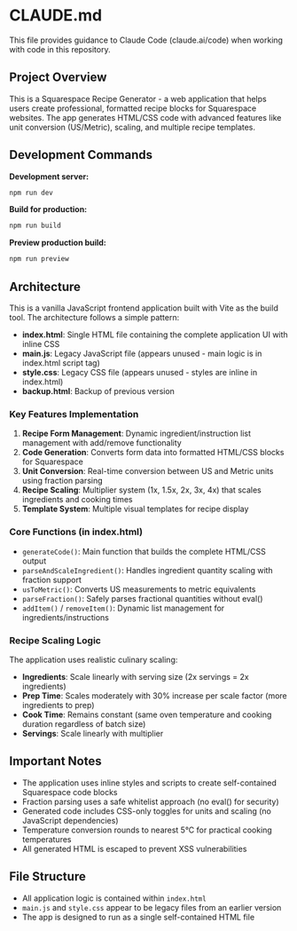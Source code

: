 # CLAUDE.md

This file provides guidance to Claude Code (claude.ai/code) when working with code in this repository.

## Project Overview

This is a Squarespace Recipe Generator - a web application that helps users create professional, formatted recipe blocks for Squarespace websites. The app generates HTML/CSS code with advanced features like unit conversion (US/Metric), scaling, and multiple recipe templates.

## Development Commands

**Development server:**
```bash
npm run dev
```

**Build for production:**
```bash
npm run build
```

**Preview production build:**
```bash
npm run preview
```

## Architecture

This is a vanilla JavaScript frontend application built with Vite as the build tool. The architecture follows a simple pattern:

- **index.html**: Single HTML file containing the complete application UI with inline CSS
- **main.js**: Legacy JavaScript file (appears unused - main logic is in index.html script tag)
- **style.css**: Legacy CSS file (appears unused - styles are inline in index.html)
- **backup.html**: Backup of previous version

### Key Features Implementation

1. **Recipe Form Management**: Dynamic ingredient/instruction list management with add/remove functionality
2. **Code Generation**: Converts form data into formatted HTML/CSS blocks for Squarespace
3. **Unit Conversion**: Real-time conversion between US and Metric units using fraction parsing
4. **Recipe Scaling**: Multiplier system (1x, 1.5x, 2x, 3x, 4x) that scales ingredients and cooking times
5. **Template System**: Multiple visual templates for recipe display

### Core Functions (in index.html)

- `generateCode()`: Main function that builds the complete HTML/CSS output
- `parseAndScaleIngredient()`: Handles ingredient quantity scaling with fraction support
- `usToMetric()`: Converts US measurements to metric equivalents
- `parseFraction()`: Safely parses fractional quantities without eval()
- `addItem()` / `removeItem()`: Dynamic list management for ingredients/instructions

### Recipe Scaling Logic

The application uses realistic culinary scaling:
- **Ingredients**: Scale linearly with serving size (2x servings = 2x ingredients)
- **Prep Time**: Scales moderately with 30% increase per scale factor (more ingredients to prep)
- **Cook Time**: Remains constant (same oven temperature and cooking duration regardless of batch size)
- **Servings**: Scale linearly with multiplier

## Important Notes

- The application uses inline styles and scripts to create self-contained Squarespace code blocks
- Fraction parsing uses a safe whitelist approach (no eval() for security)
- Generated code includes CSS-only toggles for units and scaling (no JavaScript dependencies)
- Temperature conversion rounds to nearest 5°C for practical cooking temperatures
- All generated HTML is escaped to prevent XSS vulnerabilities

## File Structure

- All application logic is contained within `index.html` 
- `main.js` and `style.css` appear to be legacy files from an earlier version
- The app is designed to run as a single self-contained HTML file